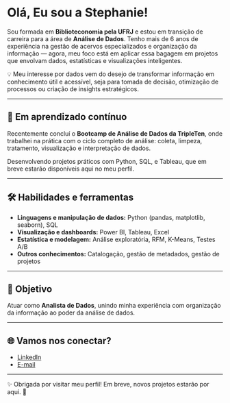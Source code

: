 
#  Olá, Eu sou a Stephanie!

Sou formada em **Biblioteconomia pela UFRJ** e estou em transição de carreira para a área de **Análise de Dados**. Tenho mais de 6 anos de experiência na gestão de acervos especializados e organização da informação — agora, meu foco está em aplicar essa bagagem em projetos que envolvam dados, estatísticas e visualizações inteligentes.

💡 Meu interesse por dados vem do desejo de transformar informação em conhecimento útil e acessível, seja para tomada de decisão, otimização de processos ou criação de insights estratégicos.

---

## 🚀 Em aprendizado contínuo

Recentemente concluí o **Bootcamp de Análise de Dados da TripleTen**, onde trabalhei na prática com o ciclo completo de análise: coleta, limpeza, tratamento, visualização e interpretação de dados.

Desenvolvendo projetos práticos com Python, SQL, e Tableau, que em breve estarão disponíveis aqui no meu perfil.

---

## 🛠️ Habilidades e ferramentas

- **Linguagens e manipulação de dados:** Python (pandas, matplotlib, seaborn), SQL
- **Visualização e dashboards:** Power BI, Tableau, Excel
- **Estatística e modelagem:** Análise exploratória, RFM, K-Means, Testes A/B
- **Outros conhecimentos:** Catalogação, gestão de metadados, gestão de projetos

---

## 🎯 Objetivo

Atuar como **Analista de Dados**, unindo minha experiência com organização da informação ao poder da análise de dados. 

---

## 🌐 Vamos nos conectar?

- [LinkedIn](https://www.linkedin.com/in/stephaniecostasilva)  
- [E-mail](mailto:stecostar@hotmail.com)

---

✨ Obrigada por visitar meu perfil! Em breve, novos projetos estarão por aqui. 🚀

